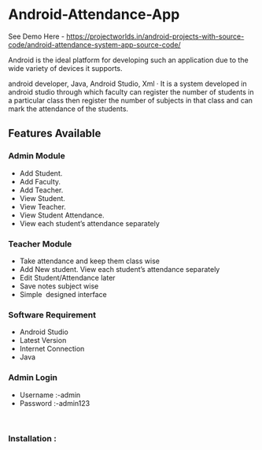 # Android-Attendance-App



See Demo Here - https://projectworlds.in/android-projects-with-source-code/android-attendance-system-app-source-code/


Android is the ideal platform for developing such an application due to the wide variety of devices it supports.

android developer, Java, Android Studio, Xml ·
It is a system developed in android studio through which
faculty can register the number of students in a particular
class then register the number of subjects in that class and can mark the attendance of the students.
<h2>Features Available</h2>
<h3>Admin Module</h3>
<ul>
 	<li>Add Student.</li>
 	<li>Add Faculty.</li>
 	<li>Add Teacher.</li>
 	<li>View Student.</li>
 	<li>View Teacher.</li>
 	<li>View Student Attendance.</li>
 	<li>View each student’s attendance separately</li>
</ul>
<h3>Teacher Module</h3>
<ul>
 	<li>Take attendance and keep them class wise</li>
 	<li>Add New student. View each student’s attendance separately</li>
 	<li>Edit Student/Attendance later</li>
 	<li>Save notes subject wise</li>
 	<li>Simple  designed interface</li>
</ul>
<h3 id="requirement" class="notes">Software Requirement</h3>
<ul>
 	<li>Android Studio</li>
 	<li>Latest Version</li>
 	<li>Internet Connection</li>
 	<li>Java</li>
</ul>
<h3>Admin Login</h3>
<ul>
 	<li>Username :-admin</li>
 	<li>Password :-admin123</li>
</ul>
&nbsp;
<h3>Installation :</h3>

